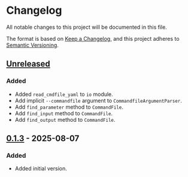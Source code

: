 # Changelog

All notable changes to this project will be documented in this file.

The format is based on [Keep a Changelog](https://keepachangelog.com/en/1.1.0/),
and this project adheres to [Semantic Versioning](https://semver.org/spec/v2.0.0.html).

## [Unreleased]

### Added

- Added `read_cmdfile_yaml` to `io` module.
- Add implicit `--commandfile` argument to `CommandfileArgumentParser`.
- Add `find_parameter` method to `CommandFile`.
- Add `find_input` method to `CommandFile`.
- Add `find_output` method to `CommandFile`.

## [0.1.3] - 2025-08-07

### Added

- Added initial version.

[unreleased]: https://github.com/lisa-sgs/commandfile/compare/0.1.3...HEAD
[0.1.3]: https://github.com/lisa-sgs/commandfile/releases/tag/0.1.3
